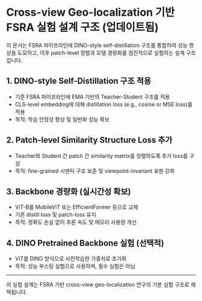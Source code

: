 
# Cross-view Geo-localization 기반 FSRA 실험 설계 구조 (업데이트됨)

이 문서는 FSRA 파이프라인에 DINO-style self-distillation 구조를 통합하여 성능 향상을 도모하고, 이후 patch-level 정렬과 모델 경량화를 점진적으로 실험하는 설계 구조입니다.

## 1. DINO-style Self-Distillation 구조 적용
- 기존 FSRA 파이프라인에 EMA 기반의 Teacher-Student 구조를 적용
- CLS-level embedding에 대해 distillation loss (e.g., cosine or MSE loss)를 적용
- 목적: 학습 안정성 향상 및 일반화 성능 확보

## 2. Patch-level Similarity Structure Loss 추가
- Teacher와 Student 간 patch 간 similarity matrix를 정렬하도록 추가 loss를 구성
- 목적: fine-grained 시맨틱 구조 보존 및 viewpoint-invariant 표현 강화

## 3. Backbone 경량화 (실시간성 확보)
- ViT-B를 MobileViT 또는 EfficientFormer 등으로 교체
- 기존 distill loss 및 patch-loss 유지
- 목적: 정확도 손실 없이 추론 속도 및 메모리 사용량 개선

## 4. DINO Pretrained Backbone 실험 (선택적)
- ViT를 DINO 방식으로 사전학습한 가중치로 초기화
- 목적: 성능 부스팅 실험으로 사용하며, 필수 실험은 아님

---

이 실험 설계는 FSRA 기반 cross-view geo-localization 연구의 기본 실험 구조로 채택됩니다.
